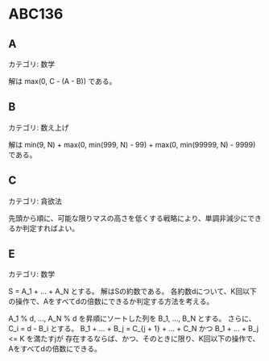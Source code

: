 # ABC136

## A
カテゴリ: 数学

解は max(0, C - (A - B)) である。

## B
カテゴリ: 数え上げ

解は min(9, N) + max(0, min(999, N) - 99) + max(0, min(99999, N) - 9999) である。

## C
カテゴリ: 貪欲法

先頭から順に、可能な限りマスの高さを低くする戦略により、単調非減少にできるか判定すればよい。

## E
カテゴリ: 数学

S = A_1 + ... + A_N とする。
解はSの約数である。
各約数dについて、K回以下の操作で、Aをすべてdの倍数にできるか判定する方法を考える。

A_1 % d, ..., A_N % d を昇順にソートした列を B_1, ..., B_N とする。
さらに、 C_i = d - B_i とする。
B_1 + ... + B_j = C_{j + 1} + ... + C_N かつ B_1 + ... + B_j <= K を満たすjが
存在するならば、かつ、そのときに限り、K回以下の操作で、Aをすべてdの倍数にできる。
